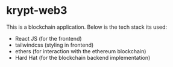 # krypt-web3
This is a blockchain application. Below is the tech stack its used:
- React JS (for the frontend)
- tailwindcss (styling in frontend)
- ethers (for interaction with the ethereum blockchain)
- Hard Hat (for the blockchain backend implementation)
